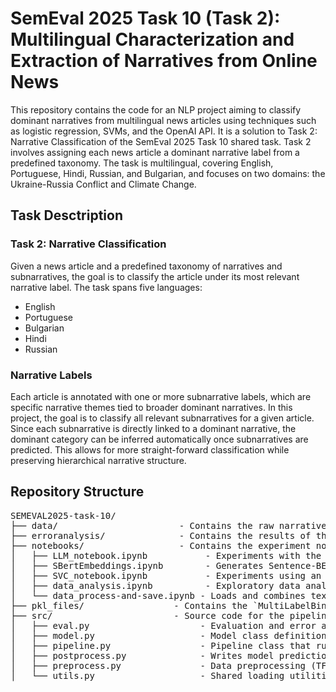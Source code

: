# SemEval 2025 Task 10 (Task 2): Multilingual Characterization and Extraction of Narratives from Online News
This repository contains the code for an NLP project aiming to classify dominant narratives from multilingual news articles using techniques such as logistic regression, SVMs, and the OpenAI API.
It is a solution to Task 2: Narrative Classification of the SemEval 2025 Task 10 shared task.
Task 2 involves assigning each news article a dominant narrative label from a predefined taxonomy. The task is multilingual, covering English, Portuguese, Hindi, Russian, and Bulgarian, and focuses on two domains: the Ukraine-Russia Conflict and Climate Change. 

## Task Desctription
### Task 2: Narrative Classification
Given a news article and a predefined taxonomy of narratives and subnarratives, the goal is to classify the article under its most relevant narrative label.
The task spans five languages:
- English
- Portuguese
- Bulgarian
- Hindi
- Russian
### Narrative Labels
Each article is annotated with one or more subnarrative labels, which are specific narrative themes tied to broader dominant narratives. In this project, the goal is to classify all relevant subnarratives for a given article.
Since each subnarrative is directly linked to a dominant narrative, the dominant category can be inferred automatically once subnarratives are predicted.
This allows for more straight-forward classification while preserving hierarchical narrative structure.

## Repository Structure
<pre>SEMEVAL2025-task-10/
├── data/                       - Contains the raw narrative/news article data files and the preprocessed train/test data objects.
├── erroranalysis/              - Contains the results of the error analysis script.
├── notebooks/                  - Contains the experiment notebooks.
│   ├── LLM_notebook.ipynb           - Experiments with the OpenAI API to classify the narratives.
│   ├── SBertEmbeddings.ipynb        - Generates Sentence-BERT embeddings as a richer alternative to TF-IDF.
│   ├── SVC_notebook.ipynb           - Experiments using an SVM Classifier (SVC) for narrative classification.
│   ├── data_analysis.ipynb          - Exploratory data analysis prior to classification.
│   └── data_process-and-save.ipynb - Loads and combines text files and labels into a single DataFrame.
├── pkl_files/                 - Contains the `MultiLabelBinarizer` and SBERT embedding objects.
├── src/                       - Source code for the pipeline.
│   ├── eval.py                     - Evaluation and error analysis classes.
│   ├── model.py                    - Model class definitions.
│   ├── pipeline.py                 - Pipeline class that runs classification and analysis.
│   ├── postprocess.py              - Writes model predictions to SemEval-formatted output.
│   ├── preprocess.py               - Data preprocessing (TF-IDF or embeddings) and train/test split.
│   └── utils.py                    - Shared loading utilities used throughout the project.<pre>

